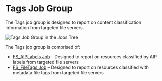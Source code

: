 # Tags Job Group

The Tags job group is designed to report on content classification information from targeted file
servers.

![Tags Job Group in the Jobs Tree](/img/versioned_docs/accessanalyzer_11.6/accessanalyzer/solutions/filesystem/content/tags/tagsjobstree.webp)

The Tags job group is comprised of:

- [FS_AIPLabels Job](/docs/accessanalyzer/11.6/accessanalyzer/solutions/filesystem/content/tags/fs_aiplabels.md)
  – Designed to report on resources classified by AIP labels from targeted file servers
- [FS_FileTags Job](/docs/accessanalyzer/11.6/accessanalyzer/solutions/filesystem/content/tags/fs_filetags.md)
  – Designed to report on resources classified with metadata file tags from targeted file servers
